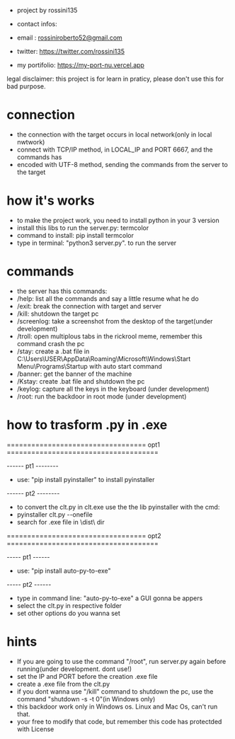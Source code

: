 - project by rossini135
- contact infos:
- email  : rossiniroberto52@gmail.com
- twitter: https://twitter.com/rossini135

- my portifolio: https://my-port-nu.vercel.app

legal disclaimer:
this project is for learn in praticy, please don't use this for bad purpose.

# connection                                  
                                                                          


- the connection with the target occurs in local network(only in local nwtwork)
- connect with TCP/IP method, in LOCAL_IP and PORT 6667, and the commands has 
- encoded with UTF-8 method, sending the commands from the server to the target


                                                                           
# how it's works                               
                                                                           


- to make the project work, you need to install python in your 3 version
- install this libs to run the server.py: termcolor
- command to install: pip install termcolor 
- type in terminal: "python3 server.py". to run the server 


                                                                         
# commands                                                                                                            


- the server has this commands:
- /help: list all the commands and say a little resume what he do
- /exit: break the connection with target and server
- /kill: shutdown the target pc
- /screenlog: take a screenshot from the desktop of the target(under development)
- /troll: open multiplous tabs in the rickrool meme, remember this command crash the pc
- /stay: create a .bat file in C:\Users\USER\AppData\Roaming\Microsoft\Windows\Start Menu\Programs\Startup
  with auto start command
- /banner: get the banner of the machine
- /Kstay: create .bat file and shutdown the pc
- /keylog: capture all the keys in the keyboard (under development)
- /root: run the backdoor in root mode (under development)


                                                                         
# how to trasform .py in .exe                         
                                                                          


================================== opt1 =====================================

------ pt1 --------
- use: "pip install pyinstaller" to install pyinstaller

------ pt2 --------
- to convert the clt.py in clt.exe use the the lib pyinstaller with the cmd:
- pyinstaller clt.py --onefile
- search for .exe file in \dist\ dir 

================================== opt2 =====================================

----- pt1 ------

- use: "pip install auto-py-to-exe"

----- pt2 ------

- type in command line: "auto-py-to-exe" a GUI gonna be appers
- select the clt.py in respective folder
- set other options do you wanna set


                                                                          
# hints                                                                                                          


- If you are going to use the command "/root", run server.py again before running(under development. dont use!)
- set the IP and PORT before the creation .exe file
- create a .exe file from the clt.py
- if you dont wanna use "/kill" command to shutdown the pc, use the command "shutdown -s -t 0"(in Windows only)
- this backdoor work only in Windows os. Linux and Mac Os, can't run that.
- your free to modify that code, but remember this code has protectded with License